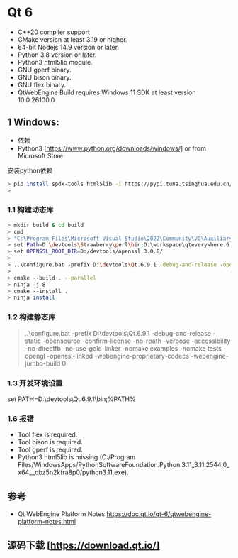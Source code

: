 
# Qt 6

- C++20 compiler support
- CMake version at least 3.19 or higher.
- 64-bit Nodejs 14.9 version or later.
- Python 3.8 version or later.
- Python3 html5lib module.
- GNU gperf binary.
- GNU bison binary.
- GNU flex binary.
- QtWebEngine Build requires Windows 11 SDK at least version 10.0.26100.0

## 1 Windows:

- 依赖
- Python3 [https://www.python.org/downloads/windows/] or from Microsoft Store

安装python依赖
```bash
> pip install spdx-tools html5lib -i https://pypi.tuna.tsinghua.edu.cn/simple
>
```

### 1.1 构建动态库
```bash
> mkdir build & cd build
> cmd
> "C:\Program Files\Microsoft Visual Studio\2022\Community\VC\Auxiliary\Build\vcvars64.bat"
> set Path=D:\devtools\Strawberry\perl\bin;D:\workspace\qteverywhere.6.9.1\gnuwin32\bin;%Path%
> set OPENSSL_ROOT_DIR=D:/devtools/openssl.3.0.8/
>
> ..\configure.bat -prefix D:\devtools\Qt.6.9.1 -debug-and-release -opensource -confirm-license -no-rpath -verbose -accessibility -no-directfb -no-use-gold-linker -nomake examples -nomake tests -opengl -openssl-linked -webengine-proprietary-codecs -webengine-jumbo-build 0
>
> cmake --build . --parallel
> ninja -j 8
> cmake --install .
> ninja install
```

### 1.2 构建静态库
> ..\configure.bat -prefix D:\devtools\Qt.6.9.1 -debug-and-release -static -opensource -confirm-license -no-rpath -verbose -accessibility -no-directfb -no-use-gold-linker -nomake examples -nomake tests -opengl -openssl-linked -webengine-proprietary-codecs -webengine-jumbo-build 0

### 1.3 开发环境设置

set PATH=D:\devtools\Qt.6.9.1\bin;%PATH%


### 1.6 报错
 * Tool flex is required.
 * Tool bison is required.
 * Tool gperf is required.
 * Python3 html5lib is missing (C:/Program Files/WindowsApps/PythonSoftwareFoundation.Python.3.11_3.11.2544.0_x64__qbz5n2kfra8p0/python3.11.exe).


## 参考
- Qt WebEngine Platform Notes https://doc.qt.io/qt-6/qtwebengine-platform-notes.html


## 源码下载 [https://download.qt.io/]
